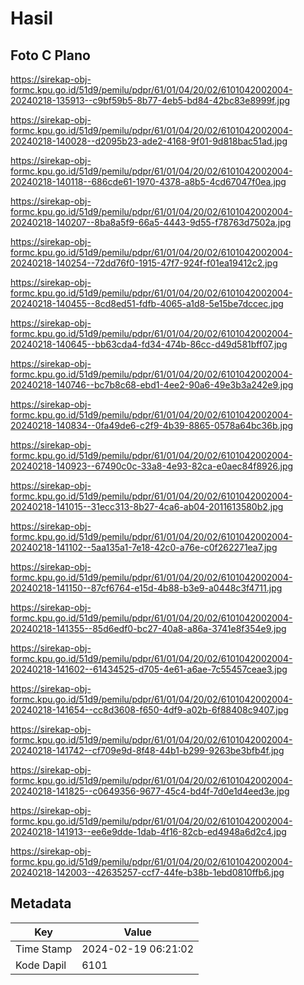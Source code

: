 # Hasil

## Foto C Plano

https://sirekap-obj-formc.kpu.go.id/51d9/pemilu/pdpr/61/01/04/20/02/6101042002004-20240218-135913--c9bf59b5-8b77-4eb5-bd84-42bc83e8999f.jpg

https://sirekap-obj-formc.kpu.go.id/51d9/pemilu/pdpr/61/01/04/20/02/6101042002004-20240218-140028--d2095b23-ade2-4168-9f01-9d818bac51ad.jpg

https://sirekap-obj-formc.kpu.go.id/51d9/pemilu/pdpr/61/01/04/20/02/6101042002004-20240218-140118--686cde61-1970-4378-a8b5-4cd67047f0ea.jpg

https://sirekap-obj-formc.kpu.go.id/51d9/pemilu/pdpr/61/01/04/20/02/6101042002004-20240218-140207--8ba8a5f9-66a5-4443-9d55-f78763d7502a.jpg

https://sirekap-obj-formc.kpu.go.id/51d9/pemilu/pdpr/61/01/04/20/02/6101042002004-20240218-140254--72dd76f0-1915-47f7-924f-f01ea19412c2.jpg

https://sirekap-obj-formc.kpu.go.id/51d9/pemilu/pdpr/61/01/04/20/02/6101042002004-20240218-140455--8cd8ed51-fdfb-4065-a1d8-5e15be7dccec.jpg

https://sirekap-obj-formc.kpu.go.id/51d9/pemilu/pdpr/61/01/04/20/02/6101042002004-20240218-140645--bb63cda4-fd34-474b-86cc-d49d581bff07.jpg

https://sirekap-obj-formc.kpu.go.id/51d9/pemilu/pdpr/61/01/04/20/02/6101042002004-20240218-140746--bc7b8c68-ebd1-4ee2-90a6-49e3b3a242e9.jpg

https://sirekap-obj-formc.kpu.go.id/51d9/pemilu/pdpr/61/01/04/20/02/6101042002004-20240218-140834--0fa49de6-c2f9-4b39-8865-0578a64bc36b.jpg

https://sirekap-obj-formc.kpu.go.id/51d9/pemilu/pdpr/61/01/04/20/02/6101042002004-20240218-140923--67490c0c-33a8-4e93-82ca-e0aec84f8926.jpg

https://sirekap-obj-formc.kpu.go.id/51d9/pemilu/pdpr/61/01/04/20/02/6101042002004-20240218-141015--31ecc313-8b27-4ca6-ab04-2011613580b2.jpg

https://sirekap-obj-formc.kpu.go.id/51d9/pemilu/pdpr/61/01/04/20/02/6101042002004-20240218-141102--5aa135a1-7e18-42c0-a76e-c0f262271ea7.jpg

https://sirekap-obj-formc.kpu.go.id/51d9/pemilu/pdpr/61/01/04/20/02/6101042002004-20240218-141150--87cf6764-e15d-4b88-b3e9-a0448c3f4711.jpg

https://sirekap-obj-formc.kpu.go.id/51d9/pemilu/pdpr/61/01/04/20/02/6101042002004-20240218-141355--85d6edf0-bc27-40a8-a86a-3741e8f354e9.jpg

https://sirekap-obj-formc.kpu.go.id/51d9/pemilu/pdpr/61/01/04/20/02/6101042002004-20240218-141602--61434525-d705-4e61-a6ae-7c55457ceae3.jpg

https://sirekap-obj-formc.kpu.go.id/51d9/pemilu/pdpr/61/01/04/20/02/6101042002004-20240218-141654--cc8d3608-f650-4df9-a02b-6f88408c9407.jpg

https://sirekap-obj-formc.kpu.go.id/51d9/pemilu/pdpr/61/01/04/20/02/6101042002004-20240218-141742--cf709e9d-8f48-44b1-b299-9263be3bfb4f.jpg

https://sirekap-obj-formc.kpu.go.id/51d9/pemilu/pdpr/61/01/04/20/02/6101042002004-20240218-141825--c0649356-9677-45c4-bd4f-7d0e1d4eed3e.jpg

https://sirekap-obj-formc.kpu.go.id/51d9/pemilu/pdpr/61/01/04/20/02/6101042002004-20240218-141913--ee6e9dde-1dab-4f16-82cb-ed4948a6d2c4.jpg

https://sirekap-obj-formc.kpu.go.id/51d9/pemilu/pdpr/61/01/04/20/02/6101042002004-20240218-142003--42635257-ccf7-44fe-b38b-1ebd0810ffb6.jpg


## Metadata

| Key        | Value               |
| ---------- | ------------------- |
| Time Stamp | 2024-02-19 06:21:02 |
| Kode Dapil | 6101                |




